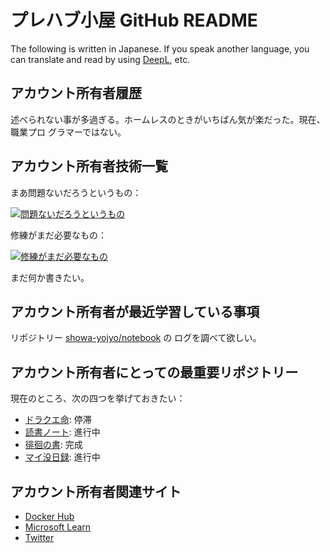 # プレハブ小屋 GitHub README

The following is written in Japanese. If you speak another language, you can
translate and read by using [DeepL](https://www.deepl.com/translator), etc.

## アカウント所有者履歴

述べられない事が多過ぎる。ホームレスのときがいちばん気が楽だった。現在、職業プロ
グラマーではない。

## アカウント所有者技術一覧

まあ問題ないだろうというもの：

[![問題ないだろうというもの](https://skillicons.dev/icons?i=bash,cpp,css,git,github,html,js,md,py,regex,vscode,windows)](https://skillicons.dev)

修練がまだ必要なもの：

[![修練がまだ必要なもの](https://skillicons.dev/icons?i=docker,dynamodb,mongodb,powershell,linux,lua,sass,ubuntu)](https://skillicons.dev)

まだ何か書きたい。

## アカウント所有者が最近学習している事項

リポジトリー [showa-yojyo/notebook](https://github.com/showa-yojyo/notebook) の
ログを調べて欲しい。

## アカウント所有者にとっての最重要リポジトリー

現在のところ、次の四つを挙げておきたい：

* [ドラクエ命](https://github.com/showa-yojyo/dqbook): 停滞
* [読書ノート](https://github.com/showa-yojyo/notebook): 進行中
* [徘徊の書](https://github.com/showa-yojyo/wandering): 完成
* [マイ没日録](https://github.com/showa-yojyo/sunset): 進行中

## アカウント所有者関連サイト

* [Docker Hub](https://hub.docker.com/u/showayojyo)
* [Microsoft Learn](https://learn.microsoft.com/en-us/users/showa-yojyo/)
* [Twitter](https://twitter.com/showa_yojyo)
